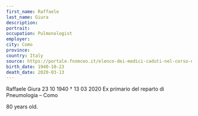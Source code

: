 ```yaml
---
first_name: Raffaele
last_name: Giura
description: 
portrait: 
occupation: Pulmonologist
employer: 
city: Como
province: 
country: Italy 
source: https://portale.fnomceo.it/elenco-dei-medici-caduti-nel-corso-dellepidemia-di-covid-19/
birth_date: 1940-10-23
death_date: 2020-03-13
---
```


Raffaele Giura 23 10 1940 † 13 03 2020
Ex primario del reparto di Pneumologia – Como

80 years old.